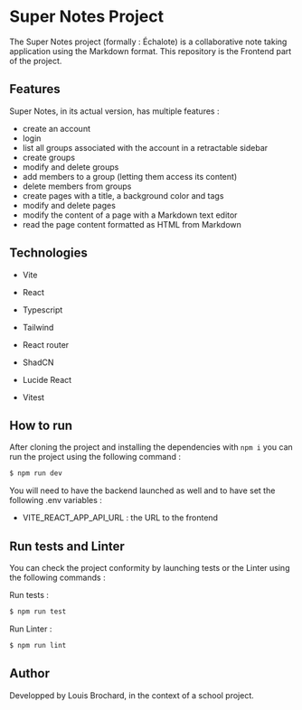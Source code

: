 # Super Notes Project

The Super Notes project (formally : Échalote) is a collaborative note taking application using the Markdown format.
This repository is the Frontend part of the project.


## Features 

Super Notes, in its actual version, has multiple features :

- create an account 
- login 
- list all groups associated with the account in a retractable sidebar
- create groups
- modify and delete groups
- add members to a group (letting them access its content)
- delete members from groups
- create pages with a title, a background color and tags
- modify and delete pages
- modify the content of a page with a Markdown text editor
- read the page content formatted as HTML from Markdown



## Technologies  

- Vite
- React
- Typescript
- Tailwind


- React router
- ShadCN
- Lucide React
- Vitest


## How to run

After cloning the project and installing the dependencies with `npm i` you can run the project using the following command : 

```bash
$ npm run dev
```

You will need to have the backend launched as well and to have set the following .env variables :

- VITE_REACT_APP_API_URL : the URL to the frontend

## Run tests and Linter

You can check the project conformity by launching tests or the Linter using the following commands :

Run tests :

```bash
$ npm run test
```

Run Linter :

```bash
$ npm run lint
```

## Author 

Developped by Louis Brochard, in the context of a school project.